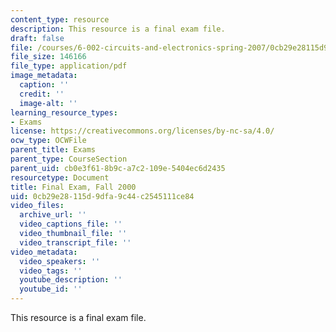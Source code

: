 ```yaml
---
content_type: resource
description: This resource is a final exam file.
draft: false
file: /courses/6-002-circuits-and-electronics-spring-2007/0cb29e28115d9dfa9c44c2545111ce84_final_f00.pdf
file_size: 146166
file_type: application/pdf
image_metadata:
  caption: ''
  credit: ''
  image-alt: ''
learning_resource_types:
- Exams
license: https://creativecommons.org/licenses/by-nc-sa/4.0/
ocw_type: OCWFile
parent_title: Exams
parent_type: CourseSection
parent_uid: cb0e3f61-8b9c-a7c2-109e-5404ec6d2435
resourcetype: Document
title: Final Exam, Fall 2000
uid: 0cb29e28-115d-9dfa-9c44-c2545111ce84
video_files:
  archive_url: ''
  video_captions_file: ''
  video_thumbnail_file: ''
  video_transcript_file: ''
video_metadata:
  video_speakers: ''
  video_tags: ''
  youtube_description: ''
  youtube_id: ''
---
```

This resource is a final exam file.